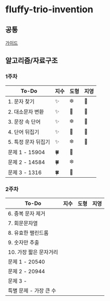 # fluffy-trio-invention

## 공통
[가이드](./GUIDE.md)

## 알고리즘/자료구조

### 1주차
| To-Do | 지수 | 도형 | 지영 |
| ------- | ------- | ------ | ------ | 
|1. 문자 찾기| ✨ | :snowflake: | 📕 |
|2. 대소문자 변환| ✨ | :hibiscus: | 📙 |
|3. 문장 속 단어| ✨ | :snowflake: | 📒 |
|4. 단어 뒤집기| ✨ | :hibiscus: | 📗 |
|5. 특정 문자 뒤집기| ✨ | :snowflake:| 📘 |
|문제 1 - 15904 | 🍀 | :hibiscus: | |
|문제 2 - 14584 | 🍀 | :snowflake: | |
|문제 3 - 1316  | 🍀 | :hibiscus: | |

### 2주차
| To-Do | 지수 | 도형 | 지영 |
| ------- | ------- | ------ | ------ | 
|6. 중복 문자 제거|  |  |  |
|7. 회문문자열|  |  |  |
|8. 유효한 팰린드롬|  |  |  |
|9. 숫자만 추출|  |  |  |
|10. 가장 짧은 문자거리|  | |  |
|문제 1 - 20540 |  |  | |
|문제 2 - 20944 |  |  | |
|문제 3 -  |  |  | |
|특별 문제 - 가장 큰 수 |  |  | |